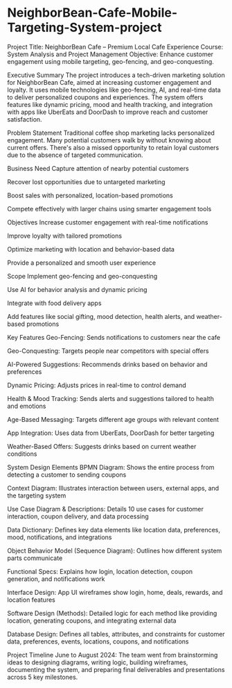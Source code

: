 # NeighborBean-Cafe-Mobile-Targeting-System-project


Project Title: NeighborBean Cafe – Premium Local Cafe Experience
Course: System Analysis and Project Management
Objective: Enhance customer engagement using mobile targeting, geo-fencing, and geo-conquesting.

Executive Summary
The project introduces a tech-driven marketing solution for NeighborBean Cafe, aimed at increasing customer engagement and loyalty. It uses mobile technologies like geo-fencing, AI, and real-time data to deliver personalized coupons and experiences. The system offers features like dynamic pricing, mood and health tracking, and integration with apps like UberEats and DoorDash to improve reach and customer satisfaction.

Problem Statement
Traditional coffee shop marketing lacks personalized engagement. Many potential customers walk by without knowing about current offers. There's also a missed opportunity to retain loyal customers due to the absence of targeted communication.

Business Need
Capture attention of nearby potential customers

Recover lost opportunities due to untargeted marketing

Boost sales with personalized, location-based promotions

Compete effectively with larger chains using smarter engagement tools

Objectives
Increase customer engagement with real-time notifications

Improve loyalty with tailored promotions

Optimize marketing with location and behavior-based data

Provide a personalized and smooth user experience

Scope
Implement geo-fencing and geo-conquesting

Use AI for behavior analysis and dynamic pricing

Integrate with food delivery apps

Add features like social gifting, mood detection, health alerts, and weather-based promotions

Key Features
Geo-Fencing: Sends notifications to customers near the cafe

Geo-Conquesting: Targets people near competitors with special offers

AI-Powered Suggestions: Recommends drinks based on behavior and preferences

Dynamic Pricing: Adjusts prices in real-time to control demand

Health & Mood Tracking: Sends alerts and suggestions tailored to health and emotions

Age-Based Messaging: Targets different age groups with relevant content

App Integration: Uses data from UberEats, DoorDash for better targeting

Weather-Based Offers: Suggests drinks based on current weather conditions

System Design Elements
BPMN Diagram: Shows the entire process from detecting a customer to sending coupons

Context Diagram: Illustrates interaction between users, external apps, and the targeting system

Use Case Diagram & Descriptions: Details 10 use cases for customer interaction, coupon delivery, and data processing

Data Dictionary: Defines key data elements like location data, preferences, mood, notifications, and integrations

Object Behavior Model (Sequence Diagram): Outlines how different system parts communicate

Functional Specs: Explains how login, location detection, coupon generation, and notifications work

Interface Design: App UI wireframes show login, home, deals, rewards, and location features

Software Design (Methods): Detailed logic for each method like providing location, generating coupons, and integrating external data

Database Design: Defines all tables, attributes, and constraints for customer data, preferences, events, locations, coupons, and notifications

Project Timeline
June to August 2024: The team went from brainstorming ideas to designing diagrams, writing logic, building wireframes, documenting the system, and preparing final deliverables and presentations across 5 key milestones.
